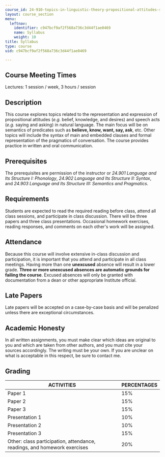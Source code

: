 ```yaml
---
course_id: 24-910-topics-in-linguistic-theory-propositional-attitudes-spring-2009
layout: course_section
menu:
  leftnav:
    identifier: c947bcf9af2f568a736c3d44f1ae0469
    name: Syllabus
    weight: 10
title: Syllabus
type: course
uid: c947bcf9af2f568a736c3d44f1ae0469

---
```


Course Meeting Times
--------------------

Lectures: 1 session / week, 3 hours / session

Description
-----------

This course explores topics related to the representation and expression of propositional attitudes (_e.g._ belief, knowledge, and desires) and speech acts (_e.g._ saying and asking) in natural language. The main focus will be on semantics of predicates such as **believe, know, want, say, ask**, etc. Other topics will include the syntax of main and embedded clauses and formal representation of the pragmatics of conversation. The course provides practice in written and oral communication.

Prerequisites
-------------

The prerequisites are permission of the instructor or _24.901 Language and Its Structure I: Phonology_, _24.902 Language and Its Structure II: Syntax_, and _24.903 Language and Its Structure III: Semantics and Pragmatics_.

Requirements
------------

Students are expected to read the required reading before class, attend all class sessions, and participate in class discussion. There will be three papers and three class presentations. Occasional homework exercises, reading responses, and comments on each other's work will be assigned.

Attendance
----------

Because this course will involve extensive in-class discussion and participation, it is important that you attend and participate in all class meetings. Having more than one **unexcused** absence will result in a lower grade. **Three or more unexcused absences are automatic grounds for failing the course**. Excused absences will only be granted with documentation from a dean or other appropriate Institute official.

Late Papers
-----------

Late papers will be accepted on a case-by-case basis and will be penalized unless there are exceptional circumstances.

Academic Honesty
----------------

In all written assignments, you must make clear which ideas are original to you and which are taken from other authors, and you must cite your sources accordingly. The writing must be your own. If you are unclear on what is acceptable in this respect, be sure to contact me.

Grading
-------

| ACTIVITIES | PERCENTAGES |
| --- | --- |
| Paper 1 | 15% |
| Paper 2 | 15% |
| Paper 3 | 15% |
| Presentation 1 | 10% |
| Presentation 2 | 10% |
| Presentation 3 | 15% |
| Other: class participation, attendance, readings, and homework exercises | 20%